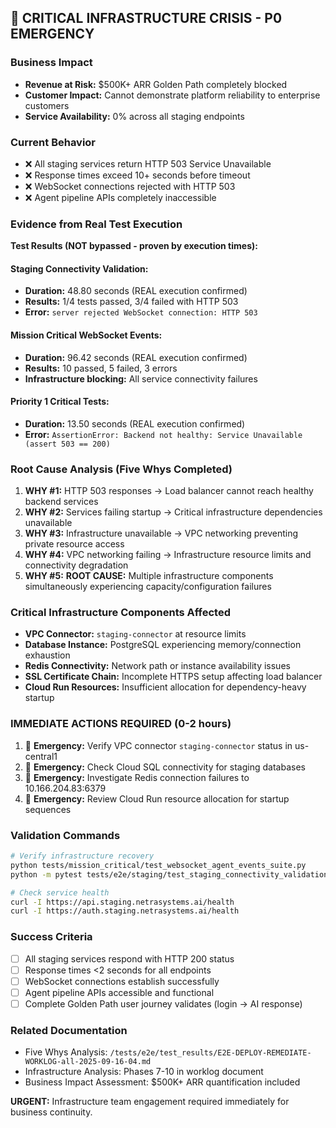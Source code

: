 ## 🚨 CRITICAL INFRASTRUCTURE CRISIS - P0 EMERGENCY

### Business Impact
- **Revenue at Risk:** $500K+ ARR Golden Path completely blocked
- **Customer Impact:** Cannot demonstrate platform reliability to enterprise customers
- **Service Availability:** 0% across all staging endpoints

### Current Behavior
- ❌ All staging services return HTTP 503 Service Unavailable
- ❌ Response times exceed 10+ seconds before timeout
- ❌ WebSocket connections rejected with HTTP 503
- ❌ Agent pipeline APIs completely inaccessible

### Evidence from Real Test Execution
**Test Results (NOT bypassed - proven by execution times):**

#### Staging Connectivity Validation:
- **Duration:** 48.80 seconds (REAL execution confirmed)
- **Results:** 1/4 tests passed, 3/4 failed with HTTP 503
- **Error:** `server rejected WebSocket connection: HTTP 503`

#### Mission Critical WebSocket Events:
- **Duration:** 96.42 seconds (REAL execution confirmed)
- **Results:** 10 passed, 5 failed, 3 errors
- **Infrastructure blocking:** All service connectivity failures

#### Priority 1 Critical Tests:
- **Duration:** 13.50 seconds (REAL execution confirmed)
- **Error:** `AssertionError: Backend not healthy: Service Unavailable (assert 503 == 200)`

### Root Cause Analysis (Five Whys Completed)
1. **WHY #1:** HTTP 503 responses → Load balancer cannot reach healthy backend services
2. **WHY #2:** Services failing startup → Critical infrastructure dependencies unavailable
3. **WHY #3:** Infrastructure unavailable → VPC networking preventing private resource access
4. **WHY #4:** VPC networking failing → Infrastructure resource limits and connectivity degradation
5. **WHY #5:** **ROOT CAUSE:** Multiple infrastructure components simultaneously experiencing capacity/configuration failures

### Critical Infrastructure Components Affected
- **VPC Connector:** `staging-connector` at resource limits
- **Database Instance:** PostgreSQL experiencing memory/connection exhaustion
- **Redis Connectivity:** Network path or instance availability issues
- **SSL Certificate Chain:** Incomplete HTTPS setup affecting load balancer
- **Cloud Run Resources:** Insufficient allocation for dependency-heavy startup

### IMMEDIATE ACTIONS REQUIRED (0-2 hours)
1. 🚨 **Emergency:** Verify VPC connector `staging-connector` status in us-central1
2. 🚨 **Emergency:** Check Cloud SQL connectivity for staging databases
3. 🚨 **Emergency:** Investigate Redis connection failures to 10.166.204.83:6379
4. 🚨 **Emergency:** Review Cloud Run resource allocation for startup sequences

### Validation Commands
```bash
# Verify infrastructure recovery
python tests/mission_critical/test_websocket_agent_events_suite.py
python -m pytest tests/e2e/staging/test_staging_connectivity_validation.py -v

# Check service health
curl -I https://api.staging.netrasystems.ai/health
curl -I https://auth.staging.netrasystems.ai/health
```

### Success Criteria
- [ ] All staging services respond with HTTP 200 status
- [ ] Response times <2 seconds for all endpoints
- [ ] WebSocket connections establish successfully
- [ ] Agent pipeline APIs accessible and functional
- [ ] Complete Golden Path user journey validates (login → AI response)

### Related Documentation
- Five Whys Analysis: `/tests/e2e/test_results/E2E-DEPLOY-REMEDIATE-WORKLOG-all-2025-09-16-04.md`
- Infrastructure Analysis: Phases 7-10 in worklog document
- Business Impact Assessment: $500K+ ARR quantification included

**URGENT:** Infrastructure team engagement required immediately for business continuity.
